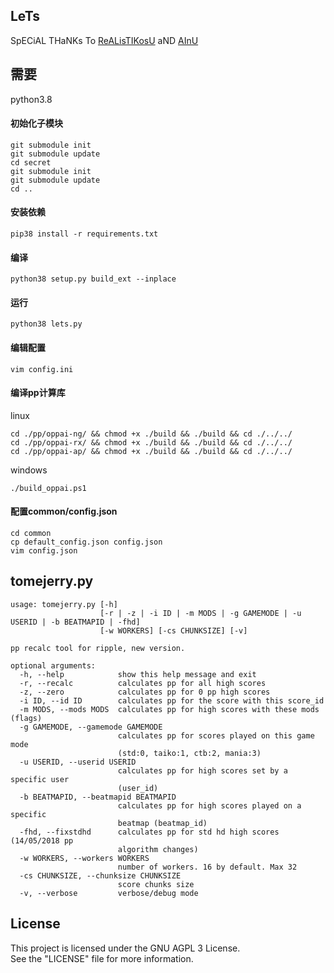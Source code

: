 ## LeTs

SpECiAL THaNKs To [ReALisTIKosU](https://ussr.pl/) aND [AInU](https://ainu.pw/)

## 需要

python3.8


#### 初始化子模块
```
git submodule init
git submodule update
cd secret
git submodule init
git submodule update
cd ..
```

#### 安装依赖
```
pip38 install -r requirements.txt
```


#### 编译
```
python38 setup.py build_ext --inplace
```

#### 运行
```
python38 lets.py
```

#### 编辑配置
```
vim config.ini
```


#### 编译pp计算库

linux
```
cd ./pp/oppai-ng/ && chmod +x ./build && ./build && cd ./../../
cd ./pp/oppai-rx/ && chmod +x ./build && ./build && cd ./../../
cd ./pp/oppai-ap/ && chmod +x ./build && ./build && cd ./../../
```

windows
```
./build_oppai.ps1
```

#### 配置common/config.json

```
cd common
cp default_config.json config.json
vim config.json
```


## tomejerry.py


```
usage: tomejerry.py [-h]
                    [-r | -z | -i ID | -m MODS | -g GAMEMODE | -u USERID | -b BEATMAPID | -fhd]
                    [-w WORKERS] [-cs CHUNKSIZE] [-v]

pp recalc tool for ripple, new version.

optional arguments:
  -h, --help            show this help message and exit
  -r, --recalc          calculates pp for all high scores
  -z, --zero            calculates pp for 0 pp high scores
  -i ID, --id ID        calculates pp for the score with this score_id
  -m MODS, --mods MODS  calculates pp for high scores with these mods (flags)
  -g GAMEMODE, --gamemode GAMEMODE
                        calculates pp for scores played on this game mode
                        (std:0, taiko:1, ctb:2, mania:3)
  -u USERID, --userid USERID
                        calculates pp for high scores set by a specific user
                        (user_id)
  -b BEATMAPID, --beatmapid BEATMAPID
                        calculates pp for high scores played on a specific
                        beatmap (beatmap_id)
  -fhd, --fixstdhd      calculates pp for std hd high scores (14/05/2018 pp
                        algorithm changes)
  -w WORKERS, --workers WORKERS
                        number of workers. 16 by default. Max 32
  -cs CHUNKSIZE, --chunksize CHUNKSIZE
                        score chunks size
  -v, --verbose         verbose/debug mode
```

## License
This project is licensed under the GNU AGPL 3 License.  
See the "LICENSE" file for more information.  
